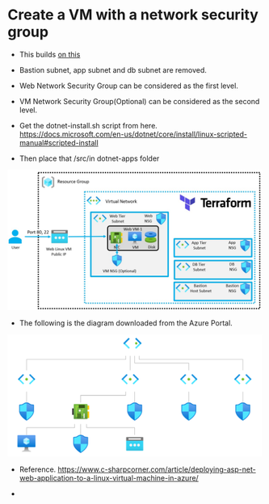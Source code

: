 # Create a VM with a network security group

- This builds [on this](https://github.com/AvtsVivek/AzureWithTerraformAdvanced/tree/main/iac/2101100-vnet-vm-nsg)

- Bastion subnet, app subnet and db subnet are removed.

- Web Network Security Group can be considered as the first level.

- VM Network Security Group(Optional) can be considered as the second level.

- Get the dotnet-install.sh script from here. https://docs.microsoft.com/en-us/dotnet/core/install/linux-scripted-manual#scripted-install

- Then place that /src/in dotnet-apps folder



![The layout](./Images/Layout.jpg)

- The following is the diagram downloaded from the Azure Portal.

![The Diagram](./Images/topology.svg)

- Reference. https://www.c-sharpcorner.com/article/deploying-asp-net-web-application-to-a-linux-virtual-machine-in-azure/

- 

